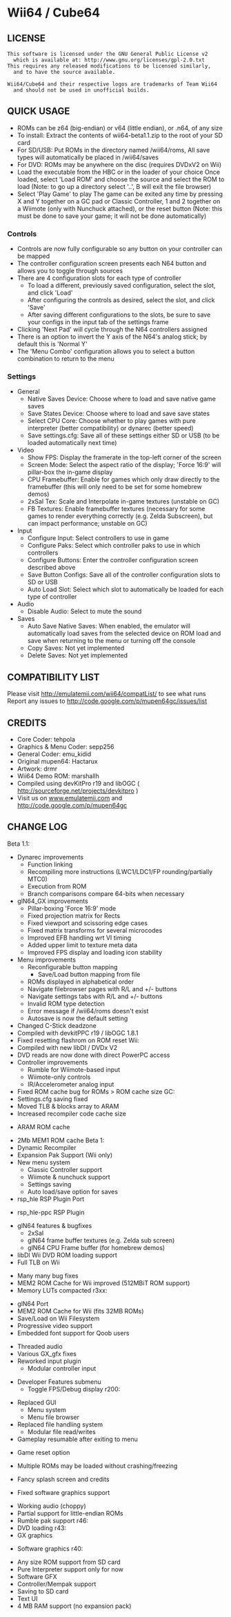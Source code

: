 # Wii64 / Cube64 

## LICENSE
    This software is licensed under the GNU General Public License v2
      which is available at: http://www.gnu.org/licenses/gpl-2.0.txt
    This requires any released modifications to be licensed similarly,
      and to have the source available.
    
    Wii64/Cube64 and their respective logos are trademarks of Team Wii64
      and should not be used in unofficial builds.

## QUICK USAGE
 * ROMs can be z64 (big-endian) or v64 (little endian), or .n64, of any size
 * To install: Extract the contents of wii64-beta1.1.zip to the root of your SD card
 * For SD/USB: Put ROMs in the directory named /wii64/roms,
    All save types will automatically be placed in /wii64/saves
 * For DVD: ROMs may be anywhere on the disc (requires DVDxV2 on Wii)
 * Load the executable from the HBC or in the loader of your choice
    Once loaded, select 'Load ROM' and choose the source and select the ROM to load
      (Note: to go up a directory select '..', B will exit the file browser)
 * Select 'Play Game' to play
   The game can be exited any time by pressing X and Y together on a GC pad or Classic Controller,
   1 and 2 together on a Wiimote (only with Nunchuck attached), or the reset button
     (Note: this must be done to save your game; it will not be done automatically)

### Controls
 * Controls are now fully configurable so any button on your controller can be mapped
 * The controller configuration screen presents each N64 button and allows you to toggle through sources
 * There are 4 configuration slots for each type of controller
   * To load a different, previously saved configuration, select the slot, and click 'Load'
   * After configuring the controls as desired, select the slot, and click 'Save'
   * After saving different configurations to the slots, be sure to save your configs in the input tab of the settings frame
 * Clicking 'Next Pad' will cycle through the N64 controllers assigned
 * There is an option to invert the Y axis of the N64's analog stick; by default this is 'Normal Y'
 * The 'Menu Combo' configuration allows you to select a button combination to return to the menu

### Settings
 * General
   * Native Saves Device: Choose where to load and save native game saves
   * Save States Device: Choose where to load and save save states
   * Select CPU Core: Choose whether to play games with pure interpreter
     (better compatibility) or dynarec (better speed)
   * Save settings.cfg: Save all of these settings either SD or USB (to be loaded automatically next time)
 * Video
   * Show FPS: Display the framerate in the top-left corner of the screen
   * Screen Mode: Select the aspect ratio of the display; 'Force 16:9' will pillar-box the in-game display
   * CPU Framebuffer: Enable for games which only draw directly to the
     framebuffer (this will only need to be set for some homebrew demos)
   * 2xSaI Tex: Scale and Interpolate in-game textures (unstable on GC)
   * FB Textures: Enable framebuffer textures (necessary for some games to
     render everything correctly (e.g. Zelda Subscreen), but can impact performance; unstable on GC)
 * Input
   * Configure Input: Select controllers to use in game
   * Configure Paks: Select which controller paks to use in which controllers
   * Configure Buttons: Enter the controller configuration screen described above
   * Save Button Configs: Save all of the controller configuration slots to SD or USB
   * Auto Load Slot: Select which slot to automatically be loaded for each type of controller
 * Audio
   * Disable Audio: Select to mute the sound
 * Saves
   * Auto Save Native Saves: When enabled, the emulator will automatically load
     saves from the selected device on ROM load and save when returning to the menu or
     turning off the console
   * Copy Saves: Not yet implemented
   * Delete Saves: Not yet implemented

## COMPATIBILITY LIST
 Please visit http://emulatemii.com/wii64/compatList/ to see what runs
 Report any issues to http://code.google.com/p/mupen64gc/issues/list

## CREDITS
 * Core Coder: tehpola
 * Graphics & Menu Coder: sepp256
 * General Coder: emu_kidid
 * Original mupen64: Hactarux
 * Artwork: drmr
 * Wii64 Demo ROM: marshallh
 * Compiled using devKitPro r19 and libOGC
     ( http://sourceforge.net/projects/devkitpro )
 * Visit us on www.emulatemii.com and http://code.google.com/p/mupen64gc

## CHANGE LOG

Beta 1.1:
   * Dynarec improvements
     + Function linking
     + Recompiling more instructions (LWC1/LDC1/FP rounding/partially MTC0)
     * Execution from ROM
     * Branch comparisons compare 64-bits when necessary
   * glN64_GX improvements
     + Pillar-boxing 'Force 16:9' mode
     * Fixed projection matrix for Rects
     * Fixed viewport and scissoring edge cases
     * Fixed matrix transforms for several microcodes
     * Improved EFB handling wrt VI timing
     * Added upper limit to texture meta data
     * Improved FPS display and loading icon stability
   * Menu improvements
     + Reconfigurable button mapping
       + Save/Load button mapping from file
     + ROMs displayed in alphabetical order
     + Navigate filebrowser pages with R/L and +/- buttons
     + Navigate settings tabs with R/L and +/- buttons
     + Invalid ROM type detection
     + Error message if /wii64/roms doesn't exist
     * Autosave is now the default setting
   * Changed C-Stick deadzone
   * Compiled with devkitPPC r19 / libOGC 1.8.1
   * Fixed resetting flashrom on ROM reset
 Wii:
   * Compiled with new libDI / DVDx V2
   * DVD reads are now done with direct PowerPC access
   * Controller improvements
     + Rumble for Wiimote-based input
     + Wiimote-only controls
     + IR/Accelerometer analog input
   * Fixed ROM cache bug for ROMs > ROM cache size
 GC:
   * Settings.cfg saving fixed
   * Moved TLB & blocks array to ARAM
   * Increased recompiler code cache size
   - ARAM ROM cache
   + 2Mb MEM1 ROM cache
Beta 1:
   + Dynamic Recompiler
   + Expansion Pak Support (Wii only)
   + New menu system
      + Classic Controller support
      + Wiimote & nunchuck support
      + Settings saving
      + Auto load/save option for saves
   + rsp_hle RSP Plugin Port
   - rsp_hle-ppc RSP Plugin
   + glN64 features & bugfixes
      + 2xSaI
      + glN64 frame buffer textures (e.g. Zelda sub screen)
      + glN64 CPU Frame buffer (for homebrew demos)
   + libDI Wii DVD ROM loading support
   + Full TLB on Wii
   * Many many bug fixes
   * MEM2 ROM Cache for Wii improved (512MBiT ROM support)
   * Memory LUTs compacted
 r3xx:
   + glN64 Port
   + MEM2 ROM Cache for Wii (fits 32MB ROMs)
   + Save/Load on Wii Filesystem
   + Progressive video support
   + Embedded font support for Qoob users
   * Threaded audio
   * Various GX_gfx fixes
   * Reworked input plugin
     + Modular controller input
   + Developer Features submenu
     * Toggle FPS/Debug display
 r200:
   * Replaced GUI
     + Menu system
     + Menu file browser
   * Replaced file handling system
     + Modular file read/writes
   * Gameplay resumable after exiting to menu
   + Game reset option
   * Multiple ROMs may be loaded without crashing/freezing
   + Fancy splash screen and credits
   * Fixed software graphics support
   + Working audio (choppy)
   + Partial support for little-endian ROMs
   + Rumble pak support
 r46:
   + DVD loading
 r43:
   + GX graphics
   - Software graphics
 r40:
   * Any size ROM support from SD card
   * Pure Interpreter support only for now
   * Software GFX
   * Controller/Mempak support
   * Saving to SD card
   * Text UI
   * 4 MB RAM support (no expansion pack)